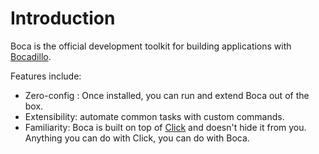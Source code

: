 # Introduction

Boca is the official development toolkit for building applications with [Bocadillo][bocadillo].

Features include:

- Zero-config : Once installed, you can run and extend Boca out of the box.
- Extensibility: automate common tasks with custom commands.
- Familiarity: Boca is built on top of [Click][click] and doesn't hide it from you. Anything you can do with Click, you can do with Boca.

[bocadillo]: https://bocadilloproject.github.io
[click]: http://click.palletsprojects.com
